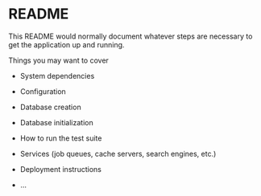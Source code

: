 # README

This README would normally document whatever steps are necessary to get the
application up and running.

Things you may want to cover

* System dependencies

* Configuration

* Database creation

* Database initialization

* How to run the test suite

* Services (job queues, cache servers, search engines, etc.)

* Deployment instructions

* ...
